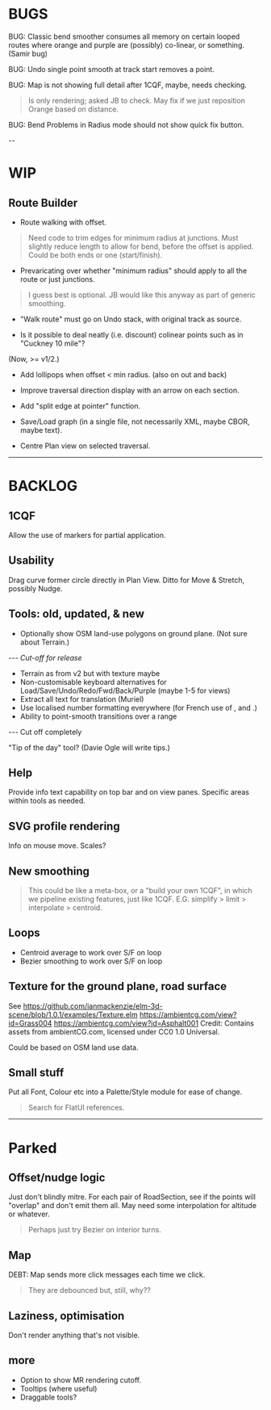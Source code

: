 
# BUGS

BUG: Classic bend smoother consumes all memory on certain looped routes where
     orange and purple are (possibly) co-linear, or something. (Samir bug)

BUG: Undo single point smooth at track start removes a point.

BUG: Map is not showing full detail after 1CQF, maybe, needs checking.
> Is only rendering; asked JB to check.
> May fix if we just reposition Orange based on distance.

BUG: Bend Problems in Radius mode should not show quick fix button.

--

# WIP

## Route Builder

- Route walking with offset.
> Need code to trim edges for minimum radius at junctions.
> Must slightly reduce length to allow for bend, before the offset is applied.
> Could be both ends or one (start/finish).

- Prevaricating over whether "minimum radius" should apply to all the route or just junctions.
> I guess best is optional. JB would like this anyway as part of generic smoothing.

- "Walk route" must go on Undo stack, with original track as source.

- Is it possible to deal neatly (i.e. discount) colinear points such as in "Cuckney 10 mile"?

(Now, >= v1/2.)

- Add lollipops when offset < min radius. (also on out and back)

- Improve traversal direction display with an arrow on each section.

- Add "split edge at pointer" function.

- Save/Load graph (in a single file, not necessarily XML, maybe CBOR, maybe text).

- Centre Plan view on selected traversal.


---

# BACKLOG

## 1CQF

Allow the use of markers for partial application.

## Usability

Drag curve former circle directly in Plan View.
Ditto for Move & Stretch, possibly Nudge.

## Tools: old, updated, & new

- Optionally show OSM land-use polygons on ground plane. (Not sure about Terrain.)

--- _Cut-off for release_
- Terrain as from v2 but with texture maybe
- Non-customisable keyboard alternatives for Load/Save/Undo/Redo/Fwd/Back/Purple (maybe 1-5 for views)
- Extract all text for translation (Muriel)
- Use localised number formatting everywhere (for French use of , and .)
- Ability to point-smooth transitions over a range

--- Cut off completely

"Tip of the day" tool? (Davie Ogle will write tips.)

## Help

Provide info text capability on top bar and on view panes.
Specific areas within tools as needed.

## SVG profile rendering

Info on mouse move.
Scales?

## New smoothing

> This could be like a meta-box, or a "build your own 1CQF", in which
> we pipeline existing features, just like 1CQF.
> E.G. simplify > limit > interpolate > centroid.

## Loops

- Centroid average to work over S/F on loop
- Bezier smoothing to work over S/F on loop

## Texture for the ground plane, road surface

See https://github.com/ianmackenzie/elm-3d-scene/blob/1.0.1/examples/Texture.elm
https://ambientcg.com/view?id=Grass004
https://ambientcg.com/view?id=Asphalt001
Credit: Contains assets from ambientCG.com, licensed under CC0 1.0 Universal.

Could be based on OSM land use data.

## Small stuff

Put all Font, Colour etc into a Palette/Style module for ease of change.
> Search for FlatUI references.
 
---

# Parked

## Offset/nudge logic

Just don't blindly mitre. For each pair of RoadSection, see if the points will
"overlap" and don't emit them all. May need some interpolation for altitude or whatever.
> Perhaps just try Bezier on interior turns.

## Map

DEBT: Map sends more click messages each time we click.
> They are debounced but, still, why??

## Laziness, optimisation

Don't render anything that's not visible.

## more

- Option to show MR rendering cutoff.
- Tooltips (where useful)
- Draggable tools?
